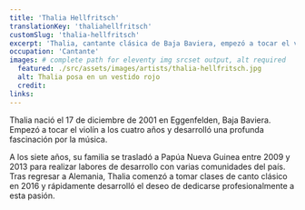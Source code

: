 ```yaml
---
title: 'Thalia Hellfritsch'
translationKey: 'thaliahellfritsch'
customSlug: 'thalia-hellfritsch'
excerpt: 'Thalia, cantante clásica de Baja Baviera, empezó a tocar el violín a los cuatro años y desarrolló una profunda fascinación por la música.'
occupation: 'Cantante'
images: # complete path for eleventy img srcset output, alt required
  featured: ./src/assets/images/artists/thalia-hellfritsch.jpg
  alt: Thalia posa en un vestido rojo
  credit:
links:
---
```


Thalia nació el 17 de diciembre de 2001 en Eggenfelden, Baja Baviera. Empezó a tocar el violín a los cuatro años y desarrolló una profunda fascinación por la música.

A los siete años, su familia se trasladó a Papúa Nueva Guinea entre 2009 y 2013 para realizar labores de desarrollo con varias comunidades del país. Tras regresar a Alemania, Thalia comenzó a tomar clases de canto clásico en 2016 y rápidamente desarrolló el deseo de dedicarse profesionalmente a esta pasión.
